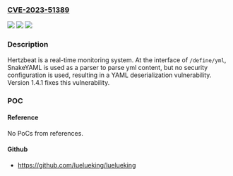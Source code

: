 ### [CVE-2023-51389](https://cve.mitre.org/cgi-bin/cvename.cgi?name=CVE-2023-51389)
![](https://img.shields.io/static/v1?label=Product&message=hertzbeat&color=blue)
![](https://img.shields.io/static/v1?label=Version&message=%3D%20%3C%201.4.1%20&color=brighgreen)
![](https://img.shields.io/static/v1?label=Vulnerability&message=CWE-502%3A%20Deserialization%20of%20Untrusted%20Data&color=brighgreen)

### Description

Hertzbeat is a real-time monitoring system. At the interface of `/define/yml`, SnakeYAML is used as a parser to parse yml content, but no security configuration is used, resulting in a YAML deserialization vulnerability. Version 1.4.1 fixes this vulnerability.

### POC

#### Reference
No PoCs from references.

#### Github
- https://github.com/luelueking/luelueking

